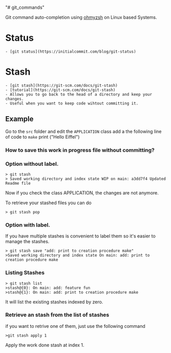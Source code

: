 "# git_commands" 

Git command auto-completion using [ohmyzsh](https://github.com/ohmyzsh/ohmyzsh) on Linux based Systems.

# Status
    - [git status](https://initialcommit.com/blog/git-status)

# Stash
    - [git stash](https://git-scm.com/docs/git-stash)
    - [tutorial](https://git-scm.com/docs/git-stash)
    - Allows you to go back to the head of a directory and keep your changes.
    - Useful when you want to keep code wihtout committing it.

## Example
Go to the `src` folder and edit the `APPLICATION` class add a the following line of code to
`make`
    print ("Hello Eiffel")

### How to save this work in progress file without committing?

### Option without label.
```
> git stash
> Saved working directory and index state WIP on main: a3dd7f4 Updated Readme file
```

Now if you check the class APPLICATION, the changes are not anymore.

To retrieve your stashed files you can do
```
> git stash pop
```

### Option with label.
If you have multiple stashes is convenient to label them so it's easier to manage the stashes.

```
> git stash save "add: print to creation procedure make"
>Saved working directory and index state On main: add: print to creation procedure make
```

### Listing Stashes
```
> git stash list
>stash@{0}: On main: add: feature fun
>stash@{1}: On main: add: print to creation procedure make
```
It will list the existing stashes indexed by zero.

### Retrieve an stash from the list of stashes
if you want to retrive one of them, just use the following command

```
>git stash apply 1
```
Apply the work done stash at index 1.